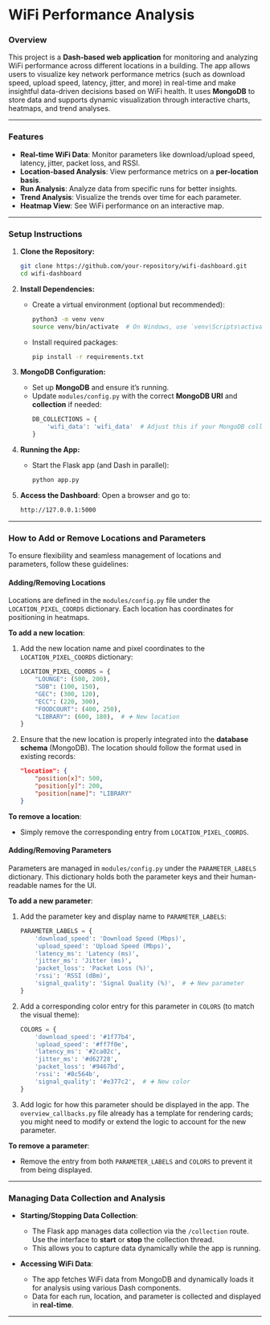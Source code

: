 # WiFi Performance Analysis

### Overview

This project is a **Dash-based web application** for monitoring and analyzing WiFi performance across different locations in a building. The app allows users to visualize key network performance metrics (such as download speed, upload speed, latency, jitter, and more) in real-time and make insightful data-driven decisions based on WiFi health. It uses **MongoDB** to store data and supports dynamic visualization through interactive charts, heatmaps, and trend analyses.

---

### **Features**

- **Real-time WiFi Data**: Monitor parameters like download/upload speed, latency, jitter, packet loss, and RSSI.
- **Location-based Analysis**: View performance metrics on a **per-location basis**.
- **Run Analysis**: Analyze data from specific runs for better insights.
- **Trend Analysis**: Visualize the trends over time for each parameter.
- **Heatmap View**: See WiFi performance on an interactive map.

---

### **Setup Instructions**

1. **Clone the Repository:**

   ```bash
   git clone https://github.com/your-repository/wifi-dashboard.git
   cd wifi-dashboard
   ```

2. **Install Dependencies:**

   - Create a virtual environment (optional but recommended):
     ```bash
     python3 -m venv venv
     source venv/bin/activate  # On Windows, use `venv\Scripts\activate`
     ```
   - Install required packages:
     ```bash
     pip install -r requirements.txt
     ```

3. **MongoDB Configuration:**

   - Set up **MongoDB** and ensure it’s running.
   - Update `modules/config.py` with the correct **MongoDB URI** and **collection** if needed:
     ```python
     DB_COLLECTIONS = {
         'wifi_data': 'wifi_data'  # Adjust this if your MongoDB collection name differs
     }
     ```

4. **Running the App:**

   - Start the Flask app (and Dash in parallel):
     ```bash
     python app.py
     ```

5. **Access the Dashboard**: Open a browser and go to:
   ```bash
   http://127.0.0.1:5000
   ```

---

### **How to Add or Remove Locations and Parameters**

To ensure flexibility and seamless management of locations and parameters, follow these guidelines:

#### **Adding/Removing Locations**

Locations are defined in the `modules/config.py` file under the `LOCATION_PIXEL_COORDS` dictionary. Each location has coordinates for positioning in heatmaps.

**To add a new location**:

1. Add the new location name and pixel coordinates to the `LOCATION_PIXEL_COORDS` dictionary:

   ```python
   LOCATION_PIXEL_COORDS = {
       "LOUNGE": (500, 200),
       "SDB": (100, 150),
       "GEC": (300, 120),
       "ECC": (220, 300),
       "FOODCOURT": (400, 250),
       "LIBRARY": (600, 180),  # ➕ New location
   }
   ```

2. Ensure that the new location is properly integrated into the **database schema** (MongoDB). The location should follow the format used in existing records:
   ```json
   "location": {
       "position[x]": 500,
       "position[y]": 200,
       "position[name]": "LIBRARY"
   }
   ```

**To remove a location**:

- Simply remove the corresponding entry from `LOCATION_PIXEL_COORDS`.

#### **Adding/Removing Parameters**

Parameters are managed in `modules/config.py` under the `PARAMETER_LABELS` dictionary. This dictionary holds both the parameter keys and their human-readable names for the UI.

**To add a new parameter**:

1. Add the parameter key and display name to `PARAMETER_LABELS`:
   ```python
   PARAMETER_LABELS = {
       'download_speed': 'Download Speed (Mbps)',
       'upload_speed': 'Upload Speed (Mbps)',
       'latency_ms': 'Latency (ms)',
       'jitter_ms': 'Jitter (ms)',
       'packet_loss': 'Packet Loss (%)',
       'rssi': 'RSSI (dBm)',
       'signal_quality': 'Signal Quality (%)',  # ➕ New parameter
   }
   ```
2. Add a corresponding color entry for this parameter in `COLORS` (to match the visual theme):

   ```python
   COLORS = {
       'download_speed': '#1f77b4',
       'upload_speed': '#ff7f0e',
       'latency_ms': '#2ca02c',
       'jitter_ms': '#d62728',
       'packet_loss': '#9467bd',
       'rssi': '#8c564b',
       'signal_quality': '#e377c2',  # ➕ New color
   }
   ```

3. Add logic for how this parameter should be displayed in the app. The `overview_callbacks.py` file already has a template for rendering cards; you might need to modify or extend the logic to account for the new parameter.

**To remove a parameter**:

- Remove the entry from both `PARAMETER_LABELS` and `COLORS` to prevent it from being displayed.

---

### **Managing Data Collection and Analysis**

- **Starting/Stopping Data Collection**:

  - The Flask app manages data collection via the `/collection` route. Use the interface to **start** or **stop** the collection thread.
  - This allows you to capture data dynamically while the app is running.

- **Accessing WiFi Data**:
  - The app fetches WiFi data from MongoDB and dynamically loads it for analysis using various Dash components.
  - Data for each run, location, and parameter is collected and displayed in **real-time**.

---
